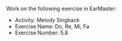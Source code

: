 Work on the following exercise in EarMaster:
- Activity: Melody Singback
- Exercise Name: Do, Re, Mi, Fa
- Exercise Number: 5.8
